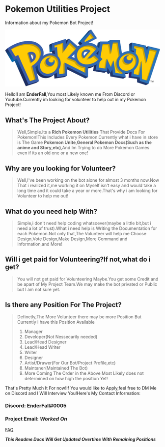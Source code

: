 # Pokemon Utilities Project
Information about my Pokemon Bot Project!

![pokemon-logo](https://github.com/EnderFall/pokemon-project/blob/main/pokemon-logo.png)

Hello!I am **EnderFall**,You most Likely known me From Discord or Youtube.Currently im looking for volunteer to help out in my Pokemon Project!

## What's The Project About?
> Well,Simple.Its a **Rich Pokemon Utilities** That Provide Docs For Pokemon!This Includes Every Pokemon.Currently what i have in store is The Game **Pokemon Unite**,**General Pokemon Docs(Such as the anime and Story,etc)**,And Im Trying to do More Pokemon Games even if its an old one or a new one!

## Why are you looking for Volunteer?
> Well,I've been working on the bot alone for almost 3 months now.Now That i realized it,me working it on Myself isn't easy and would take a long time and it could take a year or more.That's why i am looking for Volunteer to help me out!

## What do you need help With?
> Simple,i don't need help coding whatsoever(maybe a little bit,but i need a lot of trust).What i need help is Writing the Documentation for each Pokemon.Not only that,The Volunteer will help me Choose Design,Vote Design,Make Design,More Command and Information,and More!

## Will i get paid for Volunteering?If not,what do i get?
> You will not get paid for Volunteering Maybe.You get some Credit and be apart of My Project Team.We may make the bot privated or Public but I am not sure yet.

## Is there any Position For The Project?
> Definetly,The More Volunteer there may be more Position But Currently i have this Position Available
> 1. Manager
> 2. Developer(Not Nessecarily needed)
> 3. Lead/Head Designer
> 4. Lead/Head Writer
> 5. Writer
> 6. Designer
> 7. Artist/Drawer(For Our Bot/Project Profile,etc)
> 8. Maintaner(Maintained The Bot)
> 9. More Coming
The Order in the Above Most Likely does not determined on how high the position Yet!

That's Pretty Much It For now!If You would like to Apply,feel free to DM Me on Discord and I Will Interview You!Here's My Contact Information:

### Discord: **EnderFall#0005**
### Project Email: ***Worked On***

[FAQ](https://github.com/EnderFall/pokemon-project/blob/main/faq.md)

***This Readme Docs Will Get Updated Overtime With Remaining Positions***
